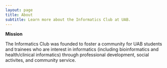 ```yaml
---
layout: page
title: About
subtitle: Learn more about the Informatics Club at UAB.
---
```


**Mission**


The Informatics Club was founded to foster a community for UAB students and trainees
who are interest in informatics (including bioinformatics and health/clinical informatics)
through professional development, social activites, and community service.
